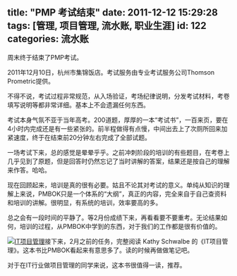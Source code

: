 title: "PMP 考试结束"
date: 2011-12-12 15:29:28
tags: [管理, 项目管理, 流水账, 职业生涯]
id: 122
categories:  流水账
---

周末终于结束了PMP考试。

<!--more-->

2011年12月10日，杭州市集锦饭店。考试服务由专业考试服务公司Thomson Prometric提供。

不得不说，考试过程非常规范，从入场验证，考场纪律说明，分发考试材料，考卷填写说明等都非常详细。基本上不会遗漏任何东西。

考试本身气氛不亚于当年高考。200道题，厚厚的一本“考试书”，一百来页，要在4小时内完成还是有一些紧张的。前半程做得有点慢，中间出去上了次厕所回来加紧速度，终于在结束前20分钟左右完成了全部试题。

一场考试下来，总的感觉是晕晕乎乎。之前冲刺阶段的培训的有些题目，在考卷上几乎见到了原题，但是回答时仍然忘记了当时讲解的答案，结果还是按自己的理解来作答。哈哈。

现在回顾起来，培训是真的很有必要。姑且不论其对考试的意义。单纯从知识的理解上来说，PMBOK只是一个体系的“大纲”，真正的内容，完全来自于自己查资料和培训的讲解。很明显，有系统的培训，效率要高的多。

总之会有一段时间的平静了。等2月份成绩下来，再看看要不要重考。无论结果如何，培训的过程，从PMBOK中学到的东西，对于我们的工作都是很有价值的。

[![IT项目管理](http://static.catxn.zongbutech.com/images/book_it_pm_6.jpg-o)](http://www.amazon.cn/IT%E9%A1%B9%E7%9B%AE%E7%AE%A1%E7%90%86-%E5%87%AF%E8%A5%BF%C2%B7%E6%96%BD%E7%93%A6%E5%B0%94%E8%B4%9D/dp/B004HW7ZEQ/)接下来，2月之前的任务，完整阅读 Kathy Schwalbe 的《IT项目管理》。这本书比PMBOK看起来有意思多了。读的时候再做做笔记吧。

对于在IT行业做项目管理的同学来说，这本书很值得一读，推荐。